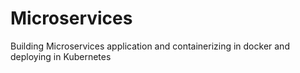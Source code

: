 # Microservices
Building Microservices application and containerizing in docker and deploying in Kubernetes

